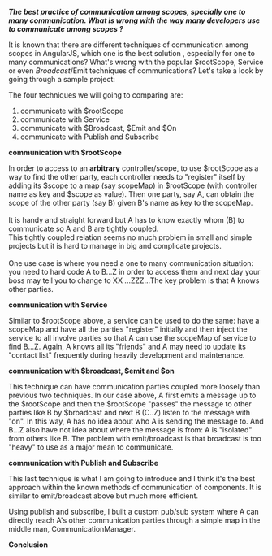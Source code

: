 ***The best practice of communication among scopes, specially one to many communication.
What is wrong with the way many developers use to communicate among scopes ?***

  It is known that there are different techniques of communication among scopes in AngularJS, which one is the best solution , especially for one to many communications? What's wrong with the popular $rootScope, Service or even $Broadcast/$Emit techniques of communications? Let's take a look by going through a sample project:

The four techniques we will going to comparing are:
1. communicate with $rootScope
2. communicate with Service
3. communicate with $Broadcast, $Emit and $On
4. communicate with Publish and Subscribe

**communication with $rootScope**
	 
In order to access to an <b>arbitrary</b> controller/scope, to use $rootScope as a way to find the other party, each controller needs to "register" itself by adding its $scope to a map (say scopeMap) in $rootScope (with controller name as key and $scope as value). Then one party, say A, can obtain the scope of the other party (say B) given B's name as key to the scopeMap. <br/><br/>
It is handy and straight forward but A has to know exactly whom (B) to communicate so A and B are tightly coupled.<br/>
This tightly coupled relation seems no much problem in small and simple projects but it is hard to manage in big and complicate projects.<br/><br/> One use case is where you need a one to many communication situation: you need to hard code A to B...Z in order to access them and next day your boss may tell you to change to XX ...ZZZ...The key problem is that A knows other parties.

**communication with Service**
	
Similar to $rootScope above, a service can be used to do the same: have a scopeMap and have all the parties "register" initially and then inject the service to all involve parties so that A can use the scopeMap of service to find B...Z. Again, A knows all its "friends" and A may need to update its "contact list" frequently during heavily development and maintenance. 
	
**communication with $broadcast, $emit and $on**
	
This technique can have communication parties coupled more loosely than previous two techniques. In our case above, A first emits a message up to the $rootScope and then the $rootScope "passes" the message to other parties like B by $broadcast and next B (C..Z) listen to the message with "on". In this way, A has no idea about who A is sending the message to. And B...Z also have not idea about where the message is from: A is "isolated" from others like B.
	The problem with emit/broadcast is that broadcast is too "heavy" to use as a major mean to communicate.

**communication with Publish and Subscribe**
	
This last technique is what I am going to introduce and I think it's the best approach within the known methods of communication of components. It is similar to emit/broadcast above but much more efficient.
	
Using publish and subscribe, I built a custom pub/sub system where A can directly reach A's other communication parties through a simple map in the middle man, CommunicationManager.
	
	
**Conclusion**


	
	
	
	
	
 
 
 

